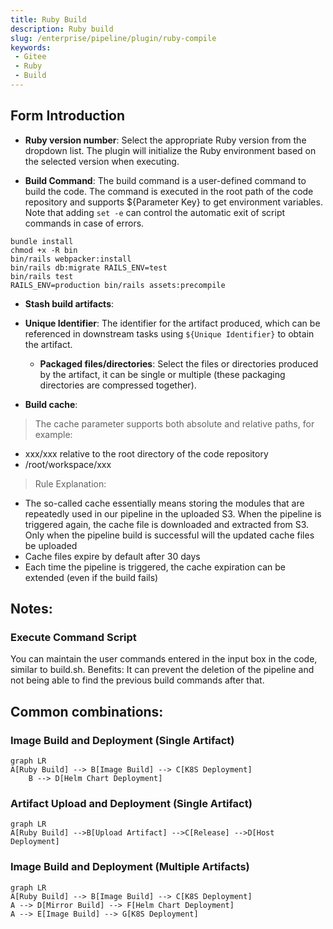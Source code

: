 ```yaml
---
title: Ruby Build
description: Ruby build
slug: /enterprise/pipeline/plugin/ruby-compile
keywords:
 - Gitee
 - Ruby
 - Build
---
```


## Form Introduction

- **Ruby version number**: Select the appropriate Ruby version from the dropdown list. The plugin will initialize the Ruby environment based on the selected version when executing.

- **Build Command**: The build command is a user-defined command to build the code. The command is executed in the root path of the code repository and supports ${Parameter Key} to get environment variables. Note that adding `set -e` can control the automatic exit of script commands in case of errors.

```shell
bundle install
chmod +x -R bin
bin/rails webpacker:install
bin/rails db:migrate RAILS_ENV=test
bin/rails test
RAILS_ENV=production bin/rails assets:precompile
```

- **Stash build artifacts**:
- **Unique Identifier**: The identifier for the artifact produced, which can be referenced in downstream tasks using `${Unique Identifier}` to obtain the artifact.
    - **Packaged files/directories**: Select the files or directories produced by the artifact, it can be single or multiple (these packaging directories are compressed together).

- **Build cache**:

> The cache parameter supports both absolute and relative paths, for example:

- xxx/xxx relative to the root directory of the code repository
- /root/workspace/xxx

> Rule Explanation:

- The so-called cache essentially means storing the modules that are repeatedly used in our pipeline in the uploaded S3. When the pipeline is triggered again, the cache file is downloaded and extracted from S3.
Only when the pipeline build is successful will the updated cache files be uploaded
- Cache files expire by default after 30 days
- Each time the pipeline is triggered, the cache expiration can be extended (even if the build fails)

## Notes:

### Execute Command Script

You can maintain the user commands entered in the input box in the code, similar to build.sh. Benefits: It can prevent the deletion of the pipeline and not being able to find the previous build commands after that.

## Common combinations:

### Image Build and Deployment (Single Artifact)

```mermaid
graph LR
A[Ruby Build] --> B[Image Build] --> C[K8S Deployment]
    B --> D[Helm Chart Deployment]
```

### Artifact Upload and Deployment (Single Artifact)

```mermaid
graph LR
A[Ruby Build] -->B[Upload Artifact] -->C[Release] -->D[Host Deployment]
```

### Image Build and Deployment (Multiple Artifacts)

```mermaid
graph LR
A[Ruby Build] --> B[Image Build] --> C[K8S Deployment]
A --> D[Mirror Build] --> F[Helm Chart Deployment]
A --> E[Image Build] --> G[K8S Deployment]
```